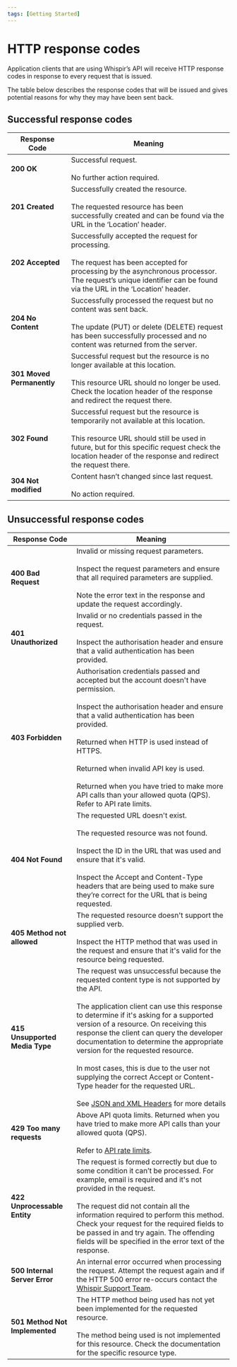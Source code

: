 ```yaml
---
tags: [Getting Started]
---
```


# HTTP response codes

Application clients that are using Whispir’s API will receive HTTP response codes in response to every request that is issued.

The table below describes the response codes that will be issued and gives potential reasons for why they may have been sent back.

## Successful response codes

| Response Code             | Meaning                                                                                                                                                                                                                                                  |
| ------------------------- | -------------------------------------------------------------------------------------------------------------------------------------------------------------------------------------------------------------------------------------------------------- |
| **200 OK**                | Successful request. <br /><br /> No further action required.                                                                                                                                                                                             |
| **201 Created**           | Successfully created the resource. <br /><br />The requested resource has been successfully created and can be found via the URL in the ‘Location’ header.                                                                                               |
| **202 Accepted**          | Successfully accepted the request for processing. <br /><br />The request has been accepted for processing by the asynchronous processor. The request’s unique identifier can be found via the URL in the ‘Location’ header.                             |
| **204 No Content**        | Successfully processed the request but no content was sent back. <br /><br />The update (PUT) or delete (DELETE) request has been successfully processed and no content was returned from the server.                                                    |
| **301 Moved Permanently** | Successful request but the resource is no longer available at this location. <br /><br />This resource URL should no longer be used. Check the location header of the response and redirect the request there.                                           |
| **302 Found**             | Successful request but the resource is temporarily not available at this location. <br /><br />This resource URL should still be used in future, but for this specific request check the location header of the response and redirect the request there. |
| **304 Not modified**      | Content hasn’t changed since last request. <br /><br />No action required.                                                                                                                                                                               |

## Unsuccessful response codes

| Response Code                  | Meaning                                                                                                                                                                                                                                                                                                                                                                                                                                                                                                                                                                                  |
| ------------------------------ | ---------------------------------------------------------------------------------------------------------------------------------------------------------------------------------------------------------------------------------------------------------------------------------------------------------------------------------------------------------------------------------------------------------------------------------------------------------------------------------------------------------------------------------------------------------------------------------------- |
| **400 Bad Request**            | Invalid or missing request parameters. <br /><br />Inspect the request parameters and ensure that all required parameters are supplied. <br /><br />Note the error text in the response and update the request accordingly.                                                                                                                                                                                                                                                                                                                                                              |
| **401 Unauthorized**           | Invalid or no credentials passed in the request. <br /><br />Inspect the authorisation header and ensure that a valid authentication has been provided.                                                                                                                                                                                                                                                                                                                                                                                                                                  |
| **403 Forbidden**              | Authorisation credentials passed and accepted but the account doesn't have permission. <br /><br />Inspect the authorisation header and ensure that a valid authentication has been provided. <br /><br />Returned when HTTP is used instead of HTTPS. <br /><br />Returned when invalid API key is used. <br /><br />Returned when you have tried to make more API calls than your allowed quota (QPS). Refer to API rate limits.                                                                                                                                                       |
| **404 Not Found**              | The requested URL doesn't exist. <br /><br />The requested resource was not found. <br /><br />Inspect the ID in the URL that was used and ensure that it's valid. <br /><br />Inspect the Accept and Content-Type headers that are being used to make sure they’re correct for the URL that is being requested.                                                                                                                                                                                                                                                                         |
| **405 Method not allowed**     | The requested resource doesn't support the supplied verb. <br /><br />Inspect the HTTP method that was used in the request and ensure that it's valid for the resource being requested.                                                                                                                                                                                                                                                                                                                                                                                                  |
| **415 Unsupported Media Type** | The request was unsuccessful because the requested content type is not supported by the API. <br /><br />The application client can use this response to determine if it's asking for a supported version of a resource. On receiving this response the client can query the developer documentation to determine the appropriate version for the requested resource. <br /><br />In most cases, this is due to the user not supplying the correct Accept or Content-Type header for the requested URL. <br /><br />See [JSON and XML Headers](JSON-and-XML-headers.md) for more details |
| **429 Too many requests**      | Above API quota limits. Returned when you have tried to make more API calls than your allowed quota (QPS). <br /><br />Refer to [API rate limits](Rate-limits-pagination-and-best-practices.md).                                                                                                                                                                                                                                                                                                                                                                                         |
| **422 Unprocessable Entity**   | The request is formed correctly but due to some condition it can’t be processed. For example, email is required and it's not provided in the request. <br /><br />The request did not contain all the information required to perform this method. Check your request for the required fields to be passed in and try again. The offending fields will be specified in the error text of the response.                                                                                                                                                                                   |
| **500 Internal Server Error**  | An internal error occurred when processing the request. Attempt the request again and if the HTTP 500 error re-occurs contact the [Whispir Support Team](mailto:support@whispir.com).                                                                                                                                                                                                                                                                                                                                                                                                    |
| **501 Method Not Implemented** | The HTTP method being used has not yet been implemented for the requested resource.<br /><br /> The method being used is not implemented for this resource. Check the documentation for the specific resource type.                                                                                                                                                                                                                                                                                                                                                                      |
